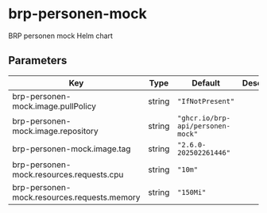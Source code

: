 # brp-personen-mock

BRP personen mock Helm chart

## Parameters

| Key | Type | Default | Description |
|-----|------|---------|-------------|
| brp-personen-mock.image.pullPolicy | string | `"IfNotPresent"` |  |
| brp-personen-mock.image.repository | string | `"ghcr.io/brp-api/personen-mock"` |  |
| brp-personen-mock.image.tag | string | `"2.6.0-202502261446"` |  |
| brp-personen-mock.resources.requests.cpu | string | `"10m"` |  |
| brp-personen-mock.resources.requests.memory | string | `"150Mi"` |  |

